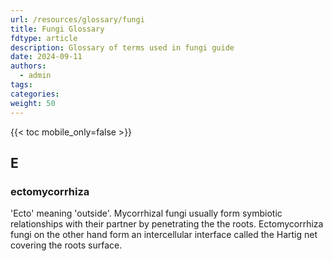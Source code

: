 ```yaml
---
url: /resources/glossary/fungi
title: Fungi Glossary
fdtype: article
description: Glossary of terms used in fungi guide
date: 2024-09-11
authors:
  - admin
tags: 
categories: 
weight: 50
---
```

{{< toc mobile_only=false >}}

## E
### ectomycorrhiza
'Ecto' meaning 'outside'. Mycorrhizal fungi usually form symbiotic relationships with their partner by penetrating the the roots. Ectomycorrhiza fungi on the other hand form an intercellular interface called the Hartig net covering the roots surface.